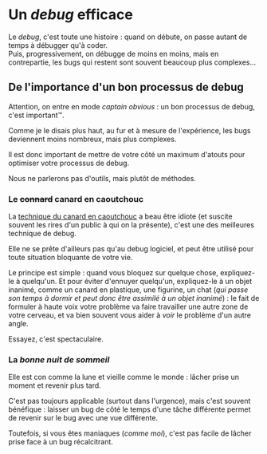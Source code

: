 # Un *debug* efficace

Le *debug*, c'est toute une histoire : quand on débute, on passe autant de temps à débugger qu'à coder.  
Puis, progressivement, on débugge de moins en moins, mais en contrepartie, les bugs qui restent sont souvent beaucoup plus complexes...

## De l'importance d'un bon processus de debug

Attention, on entre en mode *captain obvious* : un bon processus de debug, c'est important™.

Comme je le disais plus haut, au fur et à mesure de l'expérience, les bugs deviennent moins nombreux, mais plus complexes.

Il est donc important de mettre de votre côté un maximum d'atouts pour optimiser votre processus de debug.

Nous ne parlerons pas d'outils, mais plutôt de méthodes.

### Le ~~connard~~ canard en caoutchouc

La [technique du canard en caoutchouc](http://fr.wikipedia.org/wiki/M%C3%A9thode_du_canard_en_plastique) a beau être idiote (et suscite souvent les rires d'un public à qui on la présente), c'est une des meilleures technique de debug.

Elle ne se prête d'ailleurs pas qu'au debug logiciel, et peut être utilisé pour toute situation bloquante de votre vie.

Le principe est simple : quand vous bloquez sur quelque chose, expliquez-le à quelqu'un. Et pour éviter d'ennuyer quelqu'un, expliquez-le à un objet inanimé, comme un canard en plastique, une figurine, un chat (*qui passe son temps à dormir et peut donc être assimilé à un objet inanimé*) : le fait de formuler à haute voix votre problème va faire travailler une autre zone de votre cerveau, et va bien souvent vous aider à *voir* le problème d'un autre angle.

Essayez, c'est spectaculaire.

### La *bonne nuit de sommeil*

Elle est con comme la lune et vieille comme le monde : lâcher prise un moment et revenir plus tard.

C'est pas toujours applicable (surtout dans l'urgence), mais c'est souvent bénéfique : laisser un bug de côté le temps d'une tâche différente permet de revenir sur le bug avec une vue différente.

Toutefois, si vous êtes maniaques (*comme moi*), c'est pas facile de lâcher prise face à un bug récalcitrant.
